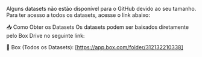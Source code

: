 Alguns datasets não estão disponível para o GitHub devido ao seu tamanho. Para ter acesso a todos os datasets, acesse o link abaixo:

📥 Como Obter os Datasets
Os datasets podem ser baixados diretamente pelo Box Drive no seguinte link:

🔗 Box (Todos os Datasets): [https://app.box.com/folder/312132210338]
